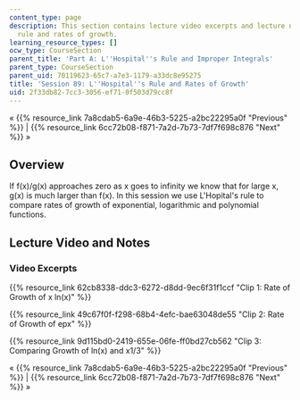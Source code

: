 ```yaml
---
content_type: page
description: This section contains lecture video excerpts and lecture notes on L'Hospital's
  rule and rates of growth.
learning_resource_types: []
ocw_type: CourseSection
parent_title: 'Part A: L''Hospital''s Rule and Improper Integrals'
parent_type: CourseSection
parent_uid: 70119623-65c7-a7e3-1179-a33dc8e95275
title: 'Session 89: L''Hospital''s Rule and Rates of Growth'
uid: 2f33db82-7cc3-3056-ef71-0f503d79cc8f
---
```


« {{% resource_link 7a8cdab5-6a9e-46b3-5225-a2bc22295a0f "Previous" %}} | {{% resource_link 6cc72b08-f871-7a2d-7b73-7df7f698c876 "Next" %}} »

Overview
--------

If f(x)/g(x) approaches zero as x goes to infinity we know that for large x, g(x) is much larger than f(x). In this session we use L'Hopital's rule to compare rates of growth of exponential, logarithmic and polynomial functions.

Lecture Video and Notes
-----------------------

### Video Excerpts

{{% resource_link 62cb8338-ddc3-6272-d8dd-9ec6f31f1ccf "Clip 1: Rate of Growth of x ln(x)" %}}

{{% resource_link 49c67f0f-f298-68b4-4efc-bae63048de55 "Clip 2: Rate of Growth of epx" %}}

{{% resource_link 9d115bd0-2419-655e-06fe-ff0bd27cb562 "Clip 3: Comparing Growth of ln(x) and x1/3" %}}

« {{% resource_link 7a8cdab5-6a9e-46b3-5225-a2bc22295a0f "Previous" %}} | {{% resource_link 6cc72b08-f871-7a2d-7b73-7df7f698c876 "Next" %}} »